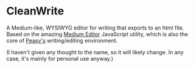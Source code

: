 # CleanWrite

A Medium-like, WYSIWYG editor for writing that exports to an html file. Based on the amazing [Medium Editor](https://github.com/yabwe/medium-editor) JavaScript utility, which is also the core of [Peasy's](https://peasy.pushpullfork.com) writing/editing environment.

(I haven't given any thought to the name, so it will likely change. In any case, it's mainly for personal use anyway.)
